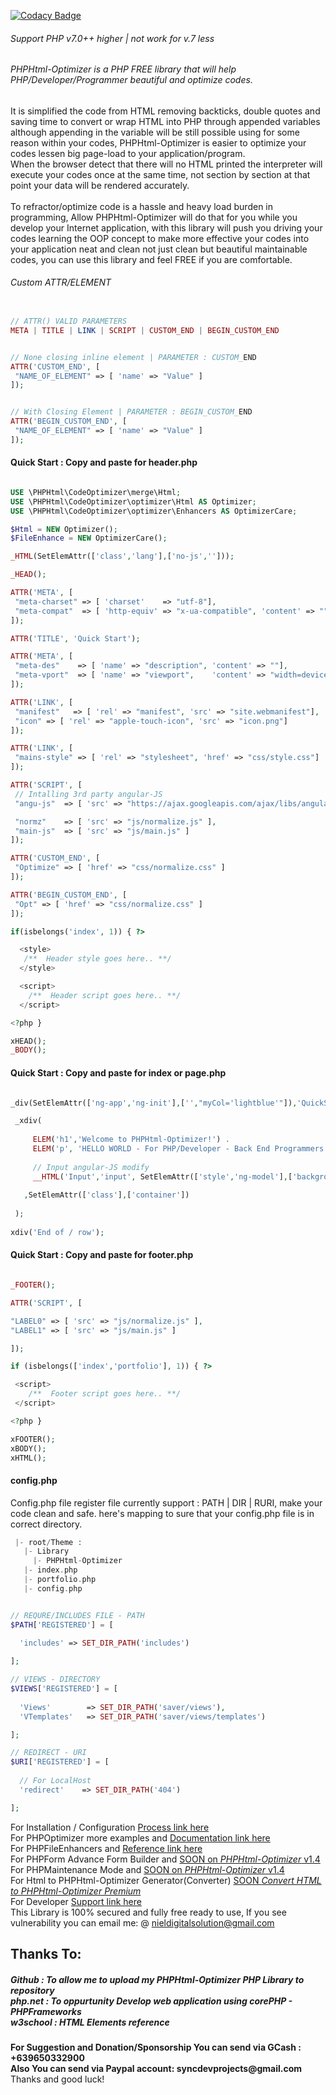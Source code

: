 [![Codacy Badge](https://app.codacy.com/project/badge/Grade/9aa969ea8b1642588110cc72dd308343)](https://www.codacy.com/gh/nielsofficeofficial/PHPHtml-Optimizer/dashboard?utm_source=github.com&amp;utm_medium=referral&amp;utm_content=nielsofficeofficial/PHPHtml-Optimizer&amp;utm_campaign=Badge_Grade)

<h6>Support PHP v7.0++ higher | not work for v.7 less</h6>
<h6>PHPHtml-Optimizer is a PHP FREE library that will help PHP/Developer/Programmer beautiful and optimize codes. </h6>
<p>It is simplified the code from HTML removing backticks, double quotes and saving time to convert or wrap HTML into PHP through appended variables although appending in the variable will be still possible using for some reason within your codes, PHPHtml-Optimizer is easier to optimize your codes lessen big page-load to your application/program.<br />
When the browser detect that there will no HTML printed the interpreter will execute your codes once at the same time, not section by section at that point your data will be rendered accurately.<br /><br />
To refractor/optimize code is a hassle and heavy load burden in programming, Allow PHPHtml-Optimizer will do that for you while you develop your Internet application, with this library will push you driving your codes learning the OOP concept to make more effective your codes into your application neat and clean not just clean but beautiful maintainable codes, you can use this library and feel FREE if you are comfortable.    
</p> 

<h6>Custom ATTR/ELEMENT</h6>

```PHP

// ATTR() VALID PARAMETERS
META | TITLE | LINK | SCRIPT | CUSTOM_END | BEGIN_CUSTOM_END

```

```PHP

// None closing inline element | PARAMETER : CUSTOM_END
ATTR('CUSTOM_END', [
 "NAME_OF_ELEMENT" => [ 'name' => "Value" ]
]);

```
 
```PHP

// With Closing Element | PARAMETER : BEGIN_CUSTOM_END  
ATTR('BEGIN_CUSTOM_END', [
 "NAME_OF_ELEMENT" => [ 'name' => "Value" ]
]);

```

<h4>Quick Start : <span>Copy and paste for header.php</span> </h4>

```PHP

USE \PHPHtml\CodeOptimizer\merge\Html;
USE \PHPHtml\CodeOptimizer\optimizer\Html AS Optimizer;
USE \PHPHtml\CodeOptimizer\optimizer\Enhancers AS OptimizerCare; 

$Html = NEW Optimizer();
$FileEnhance = NEW OptimizerCare();

_HTML(SetElemAttr(['class','lang'],['no-js','']));

_HEAD();

ATTR('META', [
 "meta-charset" => [ 'charset'    => "utf-8"],
 "meta-compat"  => [ 'http-equiv' => "x-ua-compatible", 'content' => "" ]
]); 

ATTR('TITLE', 'Quick Start'); 

ATTR('META', [
 "meta-des"    => [ 'name' => "description", 'content' => ""],
 "meta-vport"  => [ 'name' => "viewport",    'content' => "width=device-width, initial-scale=1" ]
]); 

ATTR('LINK', [ 
 "manifest"   => [ 'rel' => "manifest", 'src' => "site.webmanifest"],
 "icon" => [ 'rel' => "apple-touch-icon", 'src' => "icon.png"]
]); 

ATTR('LINK', [ 
 "mains-style" => [ 'rel' => "stylesheet", 'href' => "css/style.css"]
]); 

ATTR('SCRIPT', [
 // Intalling 3rd party angular-JS 
 "angu-js"  => [ 'src' => "https://ajax.googleapis.com/ajax/libs/angularjs/1.6.9/angular.min.js" ], 

 "normz"    => [ 'src' => "js/normalize.js" ],
 "main-js"  => [ 'src' => "js/main.js" ]
]);

ATTR('CUSTOM_END', [
 "Optimize" => [ 'href' => "css/normalize.css" ]
]);

ATTR('BEGIN_CUSTOM_END', [ 
 "Opt" => [ 'href' => "css/normalize.css" ]
]);

if(isbelongs('index', 1)) { ?>

  <style> 
   /**  Header style goes here.. **/
  </style>

  <script> 
    /**  Header script goes here.. **/
  </script>

<?php }

xHEAD();
_BODY();


```
<h4>Quick Start : <span>Copy and paste for index or page.php</span> </h4>

```PHP

_div(SetElemAttr(['ng-app','ng-init'],['',"myCol='lightblue'"]),'QuickStart_id','row'); 

 _xdiv(
 
     ELEM('h1','Welcome to PHPHtml-Optimizer!') .
     ELEM('p', 'HELLO WORLD - For PHP/Developer - Back End Programmers') . __BR() . 
     
     // Input angular-JS modify
     __HTML('Input','input', SetElemAttr(['style','ng-model'],['background-color:{{myCol}}','myCol']),null,null, FUNC_ASSOC)
     
   ,SetElemAttr(['class'],['container']) 
 
 );
 
xdiv('End of / row');

```
<h4>Quick Start : <span>Copy and paste for footer.php</span></h4>

```PHP

_FOOTER();

ATTR('SCRIPT', [

"LABEL0" => [ 'src' => "js/normalize.js" ],
"LABEL1" => [ 'src' => "js/main.js" ]

]);

if (isbelongs(['index','portfolio'], 1)) { ?>

 <script> 
    /**  Footer script goes here.. **/
 </script>

<?php }

xFOOTER();
xBODY();
xHTML();

```
<h4>config.php </h4>
<p>Config.php file register file currently support : PATH | DIR | RURI, 
make your code clean and safe. here's mapping to sure that your config.php file is in correct directory. 
</p>

```PHP
 |- root/Theme : 
   |- Library 
     |- PHPHtml-Optimizer
   |- index.php
   |- portfolio.php
   |- config.php       
```
```PHP

// REQURE/INCLUDES FILE - PATH
$PATH['REGISTERED'] = [
   
  'includes' => SET_DIR_PATH('includes')

];

// VIEWS - DIRECTORY
$VIEWS['REGISTERED'] = [
 
  'Views'        => SET_DIR_PATH('saver/views'),
  'VTemplates'   => SET_DIR_PATH('saver/views/templates')        

];

// REDIRECT - URI
$URI['REGISTERED'] = [
  
  // For LocalHost 
  'redirect'    => SET_DIR_PATH('404')      

];


```

For Installation / Configuration <a href="https://github.com/nielsofficeofficial/PHPHtml-Optimizer-Installations"> Process link here </a><br /> 
For PHPOptimizer more examples and <a href="https://github.com/nielsofficeofficial/PHPHtml-Optimizer-Docx"> Documentation link here </a><br /> 
For PHPFileEnhancers and <a href="https://github.com/nielsofficeofficial/PHPHtml-Optimizer-Enhancers"> Reference link here </a><br /> 
For PHPForm Advance Form Builder and <a href="#"> SOON on <i>PHPHtml-Optimizer</i> v1.4 </a><br /> 
For PHPMaintenance Mode and <a href="#"> SOON on <i>PHPHtml-Optimizer</i> v1.4 </a><br />
For Html to PHPHtml-Optimizer Generator(Converter) <a href="#"> SOON <i> Convert HTML to PHPHtml-Optimizer Premium</i></a><br /> 
For Developer <a href="https://github.com/nielsofficeofficial/PHPHtml-Optimizer/issues"> Support link here </a><br /> 
This Library is 100% secured and fully free ready to use, If you see vulnerability you can email me: @ nieldigitalsolution@gmail.com

<h2>Thanks To:</h2>
<h5>
Github : To allow me to upload my PHPHtml-Optimizer PHP Library to repository<br /> 
php.net : To oppurtunity Develop web application using corePHP - PHPFrameworks<br />
w3school : HTML Elements reference</h5>

__For Suggestion and Donation/Sponsorship You can send via GCash : +639650332900__ <br /> __Also You can send via Paypal account: syncdevprojects@gmail.com__ <br /> Thanks and good luck! 

